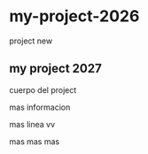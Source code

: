 # my-project-2026
project new
## my project 2027

cuerpo del project

mas informacion

mas linea vv

mas mas mas